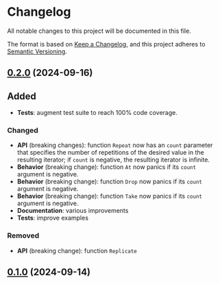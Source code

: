# Changelog

All notable changes to this project will be documented in this file.

The format is based on [Keep a Changelog](https://keepachangelog.com/en/1.1.0/),
and this project adheres to [Semantic Versioning](https://semver.org/spec/v2.0.0.html).

## [0.2.0] (2024-09-16)

## Added

- **Tests**: augment test suite to reach 100% code coverage.

### Changed

- **API** (breaking changes): function `Repeat` now has an `count` parameter
  that specifies the number of repetitions of the desired value in the
  resulting iterator; if `count` is negative, the resulting iterator
  is infinite.
- **Behavior** (breaking change): function `At` now panics if its `count`
  argument is negative.
- **Behavior** (breaking change): function `Drop` now panics if its `count`
  argument is negative.
- **Behavior** (breaking change): function `Take` now panics if its `count`
  argument is negative.
- **Documentation**: various improvements
- **Tests**: improve examples

### Removed

- **API** (breaking change): function `Replicate`

## [0.1.0] (2024-09-14)

[0.2.0]: https://github.com/jub0bs/iterutil/compare/v0.1.0...v0.2.0
[0.1.0]: https://github.com/jub0bs/iterutil/releases/tag/v0.1.0
